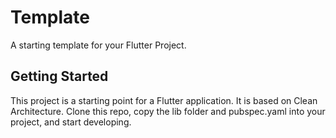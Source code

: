 # Template

A starting template for your Flutter Project.

## Getting Started

This project is a starting point for a Flutter application. It is based on Clean Architecture. Clone this repo, copy the lib folder and pubspec.yaml into your project, and start developing.


